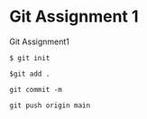 # Git Assignment 1
Git Assignment1

```
$ git init
```

```
$git add .
```

```
git commit -m
```

```
git push origin main
```


